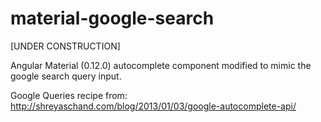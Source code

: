 # material-google-search

[UNDER CONSTRUCTION]

Angular Material (0.12.0) autocomplete component modified to mimic the google search query input. 

Google Queries recipe from: http://shreyaschand.com/blog/2013/01/03/google-autocomplete-api/
